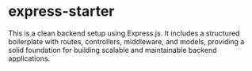 # express-starter
This is a clean backend setup using Express.js. It includes a structured boilerplate with routes, controllers, middleware, and models, providing a solid foundation for building scalable and maintainable backend applications.

